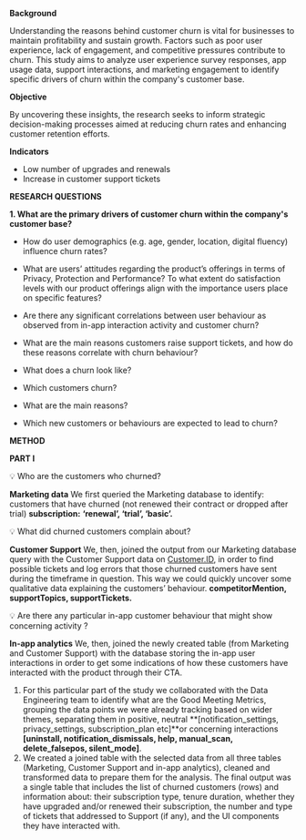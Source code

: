 **Background** 

Understanding the reasons behind customer churn is vital for businesses to maintain profitability and sustain growth. Factors such as poor user experience, lack of engagement, and competitive pressures contribute to churn. This study aims to analyze user experience survey responses, app usage data, support interactions, and marketing engagement to identify specific drivers of churn within the company's customer base. 

**Objective**

By uncovering these insights, the research seeks to inform strategic decision-making processes aimed at reducing churn rates and enhancing customer retention efforts.

**Indicators**

- Low number of upgrades and renewals
- Increase in customer support tickets

**RESEARCH QUESTIONS**

**1. What are the primary drivers of customer churn within the company's customer base?**

- How do user demographics (e.g. age, gender, location, digital fluency) influence churn rates?
- What are users’ attitudes regarding the product’s offerings in terms of Privacy, Protection and Performance? To what extent do satisfaction levels with our product offerings align with the importance users place on specific features?
- Are there any significant correlations between user behaviour as observed from in-app interaction activity and customer churn?
- What are the main reasons customers raise support tickets, and how do these reasons correlate with churn behaviour?

- What does a churn look like?
- Which customers churn?
- What are the main reasons?
- Which new customers or behaviours are expected to lead to churn?


**METHOD**

**PART I** 

<aside>
💡 Who are the customers who churned?

</aside>

**Marketing data**
We first queried the Marketing database to identify: customers that have churned (not renewed their contract or dropped after trial) **subscription:** **‘renewal’, ‘trial’, ‘basic’.**

<aside>
💡 What did churned customers complain about?

</aside>

**Customer Support**
We, then, joined the output from our Marketing database query with the Customer Support data on [Customer.ID](http://Customer.ID), in order to find possible tickets and log errors that those churned customers have sent during the timeframe in question. This way we could quickly uncover some qualitative data explaining the customers’ behaviour.  **competitorMention, supportTopics, supportTickets.**

<aside>
💡 Are there any particular in-app customer behaviour that might show concerning activity ?

</aside>

**In-app analytics**
We, then, joined the newly created table (from Marketing and Customer Support) with the database storing the in-app user interactions in order to get some indications of how these customers have interacted with the product through their CTA.  



1. For this particular part of the study we collaborated with the Data Engineering team to identify what are the Good Meeting Metrics, grouping the data points we were already tracking based on wider themes, separating them in positive, neutral **[notification_settings, privacy_settings, subscription_plan etc]**or concerning interactions **[uninstall, notification_dismissals, help, manual_scan, delete_falsepos, silent_mode]**. 
2. We created a joined table with the selected data from all three tables (Marketing, Customer Support and in-app analytics), cleaned and transformed data to prepare them for the analysis. The final output was a single table that includes the list of churned customers (rows) and information about: their subscription type, tenure duration, whether they have upgraded and/or renewed their subscription, the number and type of tickets that addressed to Support (if any), and the UI components they have interacted with.

